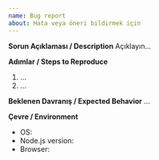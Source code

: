 ```yaml
---
name: Bug report
about: Hata veya öneri bildirmek için
---
```


**Sorun Açıklaması / Description**
Açıklayın...

**Adımlar / Steps to Reproduce**
1. ...
2. ...

**Beklenen Davranış / Expected Behavior**
...

**Çevre / Environment**
- OS: 
- Node.js version: 
- Browser: 
